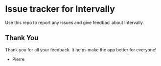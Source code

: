 # Issue tracker for Intervally
Use this repo to report any issues and give feedbacl about Intervally.

## Thank You
Thank you for all your feedback. It helps make the app better for everyone! 

- Pierre
